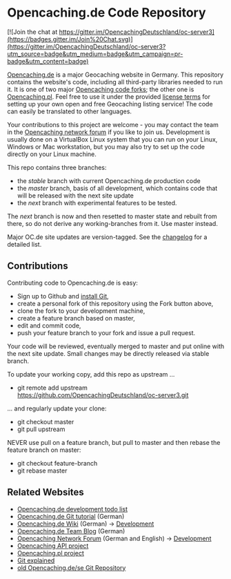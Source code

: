 Opencaching.de Code Repository
==============================

[![Join the chat at https://gitter.im/OpencachingDeutschland/oc-server3](https://badges.gitter.im/Join%20Chat.svg)](https://gitter.im/OpencachingDeutschland/oc-server3?utm_source=badge&utm_medium=badge&utm_campaign=pr-badge&utm_content=badge)

[Opencaching.de](http://www.opencaching.de) is a major Geocaching website in Germany.
This repository contains the website's code, including all third-party libraries
needed to run it. It is one of two major
[Opencaching code forks](http://wiki.opencaching.de/index.php/Datei:Codegenerationen.png); 
the other one is [Opencaching.pl](http://code.google.com/p/opencaching-pl/). Feel free to use it under the provided
[license terms](https://github.com/OpencachingDeutschland/oc-server3/blob/master/doc/license.txt)
for setting up your own open and free Geocaching listing service! The code can easily be
translated to other languages.

Your contributions to this project are welcome - you may contact the team in the
[Opencaching network forum](http://forum.opencaching-network.org/) if you like to
join us. Development is usually done on a VirtualBox Linux system that you can run on your
Linux, Windows or Mac workstation, but you may also try to set up the code directly
on your Linux machine.

This repo contains three branches:
* the *stable* branch with current Opencaching.de production code
* the *master* branch, basis of all development, which contains code that will be released with the next site update
* the *next* branch with experimental features to be tested.

The *next* branch is now and then resetted to master state and rebuilt from there,
so do not derive any working-branches from it. Use master instead.

Major OC.de site updates are version-tagged. See the [changelog](http://www.opencaching.de/articles.php?page=changelog&locale=EN)
for a detailed list.

Contributions
-------------
Contributing code to Opencaching.de is easy:
* Sign up to Github and [install Git](https://help.github.com/articles/set-up-git),
* create a personal fork of this repository using the Fork button above,
* clone the fork to your development machine,
* create a feature branch based on master,
* edit and commit code,
* push your feature branch to your fork and issue a pull request.

Your code will be reviewed, eventually merged to master and put online with the next site update.
Small changes may be directly released via stable branch.

To update your working copy, add this repo as upstream ...
* git remote add upstream https://github.com/OpencachingDeutschland/oc-server3.git

... and regularly update your clone:
* git checkout master
* git pull upstream

NEVER use pull on a feature branch, but pull to master and then rebase the feature branch
on master:
* git checkout feature-branch
* git rebase master

Related Websites
----------------
* [Opencaching.de development todo list](http://redmine.opencaching.de/projects/oc-dev)
* [Opencaching.de Git tutorial](http://wiki.opencaching.de/index.php/Entwicklung/Git) (German)
* [Opencaching.de Wiki](http://wiki.opencaching.de/index.php/Hauptseite) (German) -> [Development](http://wiki.opencaching.de/index.php/Entwicklung)
* [Opencaching.de Team Blog](http://blog.opencaching.de/) (German)
* [Opencaching Network Forum](http://forum.opencaching-network.org/) (German and English) -> [Development](http://forum.opencaching-network.org/index.php?board=43.0)
* [Opencaching API project](http://code.google.com/p/opencaching-api/)
* [Opencaching.pl project](http://code.google.com/p/opencaching-pl/)
* [Git explained](http://gitref.org/index.html)
* [old Opencaching.de/se Git Repository](https://github.com/OpencachingTeam/opencaching/)
